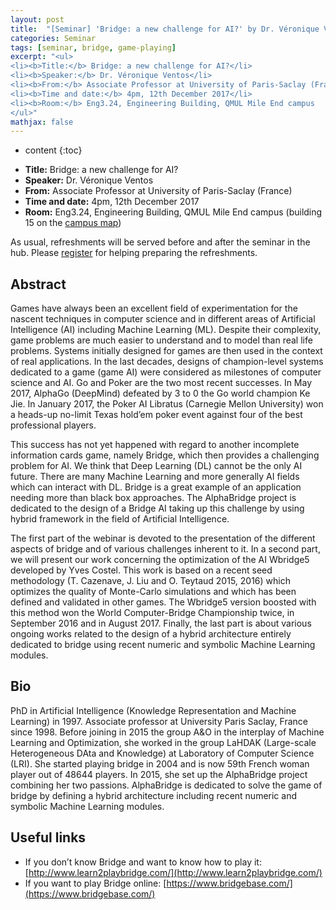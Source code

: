 ```yaml
---
layout: post
title:  "[Seminar] 'Bridge: a new challenge for AI?' by Dr. Véronique Ventos"
categories: Seminar
tags: [seminar, bridge, game-playing]
excerpt: "<ul>
<li><b>Title:</b> Bridge: a new challenge for AI?</li>
<li><b>Speaker:</b> Dr. Véronique Ventos</li>
<li><b>From:</b> Associate Professor at University of Paris-Saclay (France)</li> 
<li><b>Time and date:</b> 4pm, 12th December 2017</li>
<li><b>Room:</b> Eng3.24, Engineering Building, QMUL Mile End campus
</ul>"
mathjax: false
---
```


* content
{:toc}

<ul>
<li><b>Title:</b> Bridge: a new challenge for AI?</li>
<li><b>Speaker:</b> Dr. Véronique Ventos</li>
<li><b>From:</b> Associate Professor at University of Paris-Saclay (France)</li> 
<li><b>Time and date:</b> 4pm, 12th December 2017</li>
<li><b>Room:</b> Eng3.24, Engineering Building, QMUL Mile End campus (building 15 on the <a href="http://www.qmul.ac.uk/docs/about/26065.pdf">campus map</a>)
</ul>

As usual, refreshments will be served before and after the seminar in the hub. Please [register](https://www.eventbrite.co.uk/e/bridge-a-new-challenge-for-ai-tickets-39115905727) for helping preparing the refreshments.

## Abstract

Games have always been an excellent field of experimentation for the nascent techniques in computer science and in different areas of Artificial Intelligence (AI) including Machine Learning (ML). Despite their complexity, game problems are much easier to understand and to model than real life problems. Systems initially designed for games are then used in the context of real applications. In the last decades, designs of champion-level systems dedicated to a game (game AI) were considered as milestones of computer science and AI.
Go and Poker are the two most recent successes. In May 2017, AlphaGo (DeepMind) defeated by 3 to 0 the Go world champion Ke Jie. In January 2017, the Poker AI Libratus (Carnegie Mellon University) won a heads-up no-limit Texas hold’em poker event against four of the best professional players.

This success has not yet happened with regard to another incomplete information cards game, namely Bridge, which then provides a challenging problem for AI.
We think that Deep Learning (DL) cannot be the only AI future. There are many Machine Learning and more generally AI fields which can interact with DL. Bridge is a great example of an application needing more than black box approaches. The AlphaBridge project is dedicated to the design of a Bridge AI taking up this challenge by using hybrid framework in the field of Artificial Intelligence.

The first part of the webinar is devoted to the presentation of the different aspects of bridge and of various challenges inherent to it. In a second part, we will present our work concerning the optimization of the AI Wbridge5 developed by Yves Costel. This work is based on a recent seed methodology (T. Cazenave, J. Liu and O. Teytaud 2015, 2016) which optimizes the quality of Monte-Carlo simulations and which has been defined and validated in other games. The Wbridge5 version boosted with this method won the World Computer-Bridge Championship twice, in September 2016 and in August 2017. Finally, the last part is about various ongoing works related to the design of a hybrid architecture entirely dedicated to bridge using recent numeric and symbolic Machine Learning modules.

## Bio
PhD in Artificial Intelligence (Knowledge Representation and Machine Learning) in 1997.
Associate professor at University Paris Saclay, France since 1998. Before joining in 2015 the group A&O in the interplay of Machine Learning and Optimization, she worked in the group LaHDAK (Large-scale Heterogeneous DAta and Knowledge) at Laboratory of Computer Science (LRI).
She started playing bridge in 2004 and is now 59th French woman player out of 48644 players.
In 2015, she set up the AlphaBridge project combining her two passions. AlphaBridge is dedicated to solve the game of bridge by defining a hybrid architecture including recent numeric and symbolic Machine Learning modules.

## Useful links
* If you don’t know Bridge and want to know how to play it: [http://www.learn2playbridge.com/](http://www.learn2playbridge.com/)
* If you want to play Bridge online: [https://www.bridgebase.com/](https://www.bridgebase.com/)